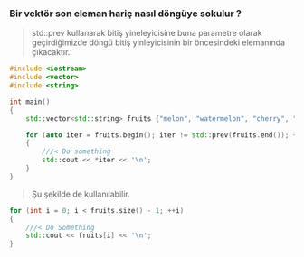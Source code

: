 ### Bir vektör son eleman hariç nasıl döngüye sokulur ?

> std::prev kullanarak bitiş yineleyicisine buna parametre olarak geçirdiğimizde döngü bitiş yinleyicisinin bir öncesindeki elemanında çıkacaktır..

    
```cpp
#include <iostream>
#include <vector>
#include <string>

int main()
{
    std::vector<std::string> fruits {"melon", "watermelon", "cherry", "peach"};   

    for (auto iter = fruits.begin(); iter != std::prev(fruits.end()); ++iter)
    {
        ///< Do something
        std::cout << *iter << '\n';
    }
}
```

> Şu şekilde de kullanılabilir.
```cpp
for (int i = 0; i < fruits.size() - 1; ++i)
{
    ///< Do Something
    std::cout << fruits[i] << '\n';
}
```